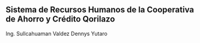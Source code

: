 ## Sistema de Recursos Humanos de la Cooperativa de Ahorro y Crédito Qorilazo

Ing. Sullcahuaman Valdez Dennys Yutaro